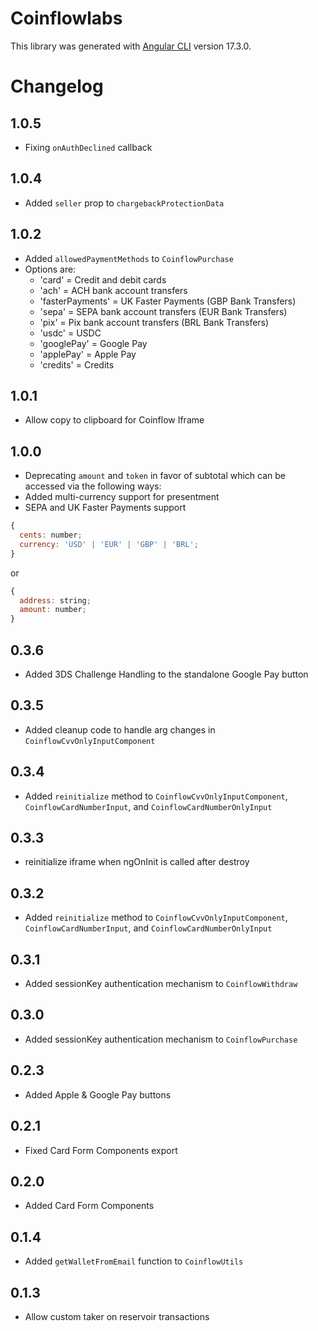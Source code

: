 # Coinflowlabs

This library was generated with [Angular CLI](https://github.com/angular/angular-cli) version 17.3.0.

# Changelog

## 1.0.5

- Fixing `onAuthDeclined` callback

## 1.0.4

- Added `seller` prop to `chargebackProtectionData`

## 1.0.2

- Added `allowedPaymentMethods` to `CoinflowPurchase`
- Options are:
  - 'card' = Credit and debit cards
  - 'ach' = ACH bank account transfers
  - 'fasterPayments' = UK Faster Payments (GBP Bank Transfers)
  - 'sepa' = SEPA bank account transfers (EUR Bank Transfers)
  - 'pix' = Pix bank account transfers (BRL Bank Transfers)
  - 'usdc' = USDC
  - 'googlePay' = Google Pay
  - 'applePay' = Apple Pay
  - 'credits' = Credits

## 1.0.1

- Allow copy to clipboard for Coinflow Iframe

## 1.0.0

- Deprecating `amount` and `token` in favor of subtotal which can be accessed via the following ways:
- Added multi-currency support for presentment
- SEPA and UK Faster Payments support

```js
{
  cents: number;
  currency: 'USD' | 'EUR' | 'GBP' | 'BRL';
}
```

or

```js
{
  address: string;
  amount: number;
}
```

## 0.3.6

- Added 3DS Challenge Handling to the standalone Google Pay button

## 0.3.5

- Added cleanup code to handle arg changes in `CoinflowCvvOnlyInputComponent`

## 0.3.4

- Added `reinitialize` method to `CoinflowCvvOnlyInputComponent`, `CoinflowCardNumberInput`, and `CoinflowCardNumberOnlyInput`

## 0.3.3

- reinitialize iframe when ngOnInit is called after destroy

## 0.3.2

- Added `reinitialize` method to `CoinflowCvvOnlyInputComponent`, `CoinflowCardNumberInput`, and `CoinflowCardNumberOnlyInput`

## 0.3.1

- Added sessionKey authentication mechanism to `CoinflowWithdraw`

## 0.3.0

- Added sessionKey authentication mechanism to `CoinflowPurchase`

## 0.2.3

- Added Apple & Google Pay buttons

## 0.2.1

- Fixed Card Form Components export

## 0.2.0

- Added Card Form Components

## 0.1.4

- Added `getWalletFromEmail` function to `CoinflowUtils`

## 0.1.3

- Allow custom taker on reservoir transactions
